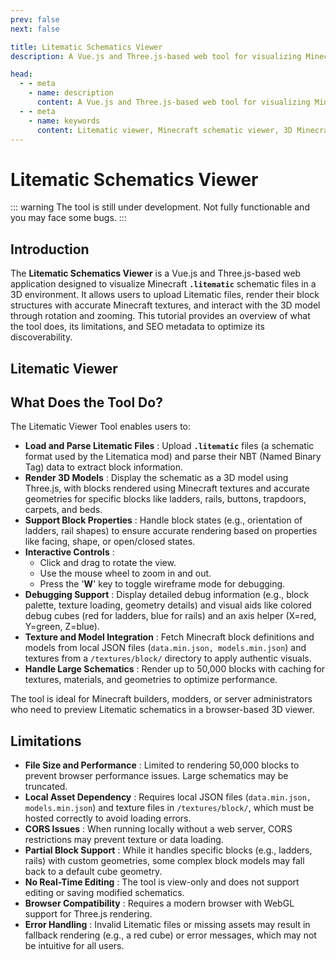 ```yaml
---
prev: false
next: false

title: Litematic Schematics Viewer
description: A Vue.js and Three.js-based web tool for visualizing Minecraft Litematic schematics in 3D, with accurate block textures and interactive controls.

head:
  - - meta
    - name: description
      content: A Vue.js and Three.js-based web tool for visualizing Minecraft Litematic schematics in 3D, with accurate block textures and interactive controls.
  - - meta
    - name: keywords
      content: Litematic viewer, Minecraft schematic viewer, 3D Minecraft visualizer, Vue.js tool, Three.js renderer, Minecraft Litematica, schematic visualizer
---
```

# Litematic Schematics Viewer
::: warning
The tool is still under development. Not fully functionable and you may face some bugs.
:::

## Introduction

The **Litematic Schematics Viewer** is a Vue.js and Three.js-based web application designed to visualize Minecraft **`.litematic`** schematic files in a 3D environment. It allows users to upload Litematic files, render their block structures with accurate Minecraft textures, and interact with the 3D model through rotation and zooming. This tutorial provides an overview of what the tool does, its limitations, and SEO metadata to optimize its discoverability.

## Litematic Viewer

<LitematicViewer />

## What Does the Tool Do?

The Litematic Viewer Tool enables users to:

* **Load and Parse Litematic Files** : Upload **`.litematic`** files (a schematic format used by the Litematica mod) and parse their NBT (Named Binary Tag) data to extract block information.
* **Render 3D Models** : Display the schematic as a 3D model using Three.js, with blocks rendered using Minecraft textures and accurate geometries for specific blocks like ladders, rails, buttons, trapdoors, carpets, and beds.
* **Support Block Properties** : Handle block states (e.g., orientation of ladders, rail shapes) to ensure accurate rendering based on properties like facing, shape, or open/closed states.
* **Interactive Controls** :
  * Click and drag to rotate the view.
  * Use the mouse wheel to zoom in and out.
  * Press the '**W**' key to toggle wireframe mode for debugging.
* **Debugging Support** : Display detailed debug information (e.g., block palette, texture loading, geometry details) and visual aids like colored debug cubes (red for ladders, blue for rails) and an axis helper (X=red, Y=green, Z=blue).
* **Texture and Model Integration** : Fetch Minecraft block definitions and models from local JSON files (`data.min.json, models.min.json`) and textures from a `/textures/block/` directory to apply authentic visuals.
* **Handle Large Schematics** : Render up to 50,000 blocks with caching for textures, materials, and geometries to optimize performance.

The tool is ideal for Minecraft builders, modders, or server administrators who need to preview Litematic schematics in a browser-based 3D viewer.

## Limitations

* **File Size and Performance** : Limited to rendering 50,000 blocks to prevent browser performance issues. Large schematics may be truncated.
* **Local Asset Dependency** : Requires local JSON files (`data.min.json, models.min.json`) and texture files in `/textures/block/`, which must be hosted correctly to avoid loading errors.
* **CORS Issues** : When running locally without a web server, CORS restrictions may prevent texture or data loading.
* **Partial Block Support** : While it handles specific blocks (e.g., ladders, rails) with custom geometries, some complex block models may fall back to a default cube geometry.
* **No Real-Time Editing** : The tool is view-only and does not support editing or saving modified schematics.
* **Browser Compatibility** : Requires a modern browser with WebGL support for Three.js rendering.
* **Error Handling** : Invalid Litematic files or missing assets may result in fallback rendering (e.g., a red cube) or error messages, which may not be intuitive for all users.
